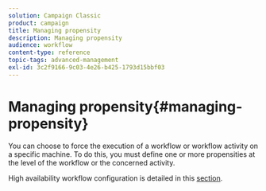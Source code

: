 ```yaml
---
solution: Campaign Classic
product: campaign
title: Managing propensity
description: Managing propensity
audience: workflow
content-type: reference
topic-tags: advanced-management
exl-id: 3c2f9166-9c03-4e26-b425-1793d15bbf03
---
```

# Managing propensity{#managing-propensity}

You can choose to force the execution of a workflow or workflow activity on a specific machine. To do this, you must define one or more propensities at the level of the workflow or the concerned activity.

High availability workflow configuration is detailed in this [section](../../installation/using/configuring-campaign-server.md#high-availability-workflows-and-affinities).
